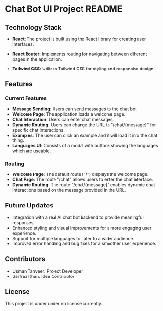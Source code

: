# Chat Bot UI Project README

## Technology Stack

- **React**: The project is built using the React library for creating user interfaces.

- **React Router**: Implements routing for navigating between different pages in the application.

- **Tailwind CSS**: Utilizes Tailwind CSS for styling and responsive design.

## Features

### Current Features
- **Message Sending**: Users can send messages to the chat bot.
- **Welcome Page**: The application loads a welcome page.
- **Chat Interaction**: Users can enter chat messages.
- **Dynamic Routing**: Users can change the URL to "/chat/{message}" for specific chat interactions.
- **Examples**: The user can click an example and it will load it into the chat thing.
- **Languages UI**: Consists of a modal with buttons showing the languages which are useable.

### Routing

- **Welcome Page**: The default route ("/") displays the welcome page.
- **Chat Page**: The route "/chat" allows users to enter the chat interface.
- **Dynamic Routing**: The route "/chat/{message}" enables dynamic chat interactions based on the message provided in the URL.

## Future Updates

- Integration with a real AI chat bot backend to provide meaningful responses.
- Enhanced styling and visual improvements for a more engaging user experience.
- Support for multiple languages to cater to a wider audience.
- Improved error handling and bug fixes for a smoother user experience.

## Contributors

- Usman Tanveer: Project Developer
- Sarfraz Khan: Idea Contributor

## License

This project is under under no license currently.